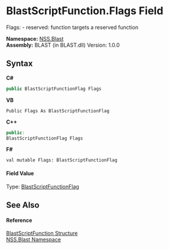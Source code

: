 # BlastScriptFunction.Flags Field
 

Flags: - reserved: function targets a reserved function

**Namespace:**&nbsp;<a href="88b55311-4a89-0894-e27a-e157e443c7f7.md">NSS.Blast</a><br />**Assembly:**&nbsp;BLAST (in BLAST.dll) Version: 1.0.0

## Syntax

**C#**<br />
``` C#
public BlastScriptFunctionFlag Flags
```

**VB**<br />
``` VB
Public Flags As BlastScriptFunctionFlag
```

**C++**<br />
``` C++
public:
BlastScriptFunctionFlag Flags
```

**F#**<br />
``` F#
val mutable Flags: BlastScriptFunctionFlag
```


#### Field Value
Type: <a href="46efbd59-56df-3309-2f6b-24022c3fe47f.md">BlastScriptFunctionFlag</a>

## See Also


#### Reference
<a href="4c6d14f4-14ae-a622-3763-13b615f5d263.md">BlastScriptFunction Structure</a><br /><a href="88b55311-4a89-0894-e27a-e157e443c7f7.md">NSS.Blast Namespace</a><br />